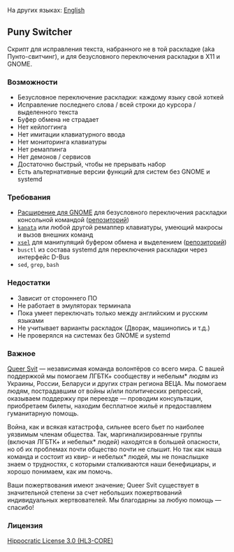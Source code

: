 На других языках: [English](README.en.md)

## Puny Switcher ##

Скрипт для исправления текста, набранного не в той раскладке (aka Пунто-свитчинг), и для безусловного переключения раскладки в X11 и GNOME.

### Возможности ###

- Безусловное переключение раскладки: каждому языку свой хоткей
- Исправление последнего слова / всей строки до курсора / выделенного текста
- Буфер обмена не страдает
- Нет кейлоггинга
- Нет имитации клавиатурного ввода
- Нет мониторинга клавиатуры
- Нет ремаппинга
- Нет демонов / сервисов
- Достаточно быстрый, чтобы не прерывать набор
- Есть альтернативные версии функций для cистем без GNOME и systemd

### Требования ###

- [Расширение для GNOME](https://extensions.gnome.org/extension/6691/shyriiwook) для безусловного переключения раскладки консольной командой ([репозиторий](https://github.com/madhead/shyriiwook))
- [`kanata`](https://github.com/jtroo/kanata/) или любой другой ремаппер клавиатуры, умеющий макросы и вызов внешних команд
- [`xsel`](http://www.kfish.org/software/xsel/) для манипуляций буфером обмена и выделением ([репозиторий](https://github.com/kfish/xsel))
- `busctl` из состава systemd для переключения раскладки через интерфейс D-Bus
- `sed`, `grep`, `bash`

### Недостатки ###

- Зависит от стороннего ПО
- Не работает в эмуляторах терминала
- Пока умеет переключать только между английским и русским языками
- Не учитывает варианты раскладок (Дворак, машинопись и т.д.)
- Не проверялcя на системах без GNOME и systemd

### Важное ###

[Queer Svit](https://queersvit.org/) — независимая команда волонтёров со всего мира. С вашей поддержкой мы помогаем ЛГБТК+ сообществу и небелым* людям из Украины, России, Беларуси и других стран региона ВЕЦА. Мы помогаем людям, пострадавшим от войны и/или политических репрессий, оказываем поддержку при переезде — проводим консультации, приобретаем билеты, находим бесплатное жильё и предоставляем гуманитарную помощь.

Война, как и всякая катастрофа, сильнее всего бьет по наиболее уязвимым членам общества. Так, маргинализированные группы (включая ЛГБТК+ и небелых* людей) находятся в большей опасности, но об их проблемах почти общество почти не слышит. Но так как наша команда и состоит из квир- и небелых* людей, мы не понаслышке знаем о трудностях, с которыми сталкиваются наши бенефициары, и хорошо понимаем, как им помочь.

Ваши пожертвования имеют значение; Queer Svit существует в значительной степени за счет небольших пожертвований индивидуальных жертвователей. Мы благодарны за любую помощь — спасибо!

### Лицензия ###

[Hippocratic License 3.0 (HL3-CORE)](https://github.com/roadkell/puny-switcher/blob/main/LICENSE.md)
